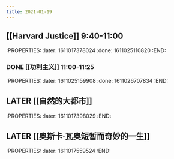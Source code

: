 ```yaml
---
title: 2021-01-19
---
```


## [[Harvard Justice]] 9:40-11:00
:PROPERTIES:
:later: 1611017378024
:done: 1611025110820
:END:
### DONE [[功利主义]] 11:00-11:25
:PROPERTIES:
:later: 1611025159908
:done: 1611026707834
:END:
## LATER [[自然的大都市]]
:PROPERTIES:
:later: 1611017398029
:END:
## LATER [[奥斯卡·瓦奥短暂而奇妙的一生]]
:PROPERTIES:
:later: 1611017559524
:END:
##
